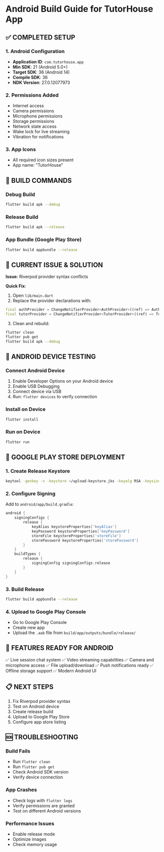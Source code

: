 # Android Build Guide for TutorHouse App

## ✅ COMPLETED SETUP

### 1. Android Configuration
- **Application ID**: `com.tutorhouse.app`
- **Min SDK**: 21 (Android 5.0+)
- **Target SDK**: 36 (Android 14)
- **Compile SDK**: 36
- **NDK Version**: 27.0.12077973

### 2. Permissions Added
- Internet access
- Camera permissions
- Microphone permissions
- Storage permissions
- Network state access
- Wake lock for live streaming
- Vibration for notifications

### 3. App Icons
- All required icon sizes present
- App name: "TutorHouse"

## 🚀 BUILD COMMANDS

### Debug Build
```bash
flutter build apk --debug
```

### Release Build
```bash
flutter build apk --release
```

### App Bundle (Google Play Store)
```bash
flutter build appbundle --release
```

## 🔧 CURRENT ISSUE & SOLUTION

**Issue**: Riverpod provider syntax conflicts

**Quick Fix**:
1. Open `lib/main.dart`
2. Replace the provider declarations with:
```dart
final authProvider = ChangeNotifierProvider<AuthProvider>((ref) => AuthProvider());
final tutorProvider = ChangeNotifierProvider<TutorProvider>((ref) => TutorProvider());
```

3. Clean and rebuild:
```bash
flutter clean
flutter pub get
flutter build apk --debug
```

## 📱 ANDROID DEVICE TESTING

### Connect Android Device
1. Enable Developer Options on your Android device
2. Enable USB Debugging
3. Connect device via USB
4. Run: `flutter devices` to verify connection

### Install on Device
```bash
flutter install
```

### Run on Device
```bash
flutter run
```

## 🏪 GOOGLE PLAY STORE DEPLOYMENT

### 1. Create Release Keystore
```bash
keytool -genkey -v -keystore ~/upload-keystore.jks -keyalg RSA -keysize 2048 -validity 10000 -alias upload
```

### 2. Configure Signing
Add to `android/app/build.gradle`:
```gradle
android {
    signingConfigs {
        release {
            keyAlias keystoreProperties['keyAlias']
            keyPassword keystoreProperties['keyPassword']
            storeFile keystoreProperties['storeFile']
            storePassword keystoreProperties['storePassword']
        }
    }
    buildTypes {
        release {
            signingConfig signingConfigs.release
        }
    }
}
```

### 3. Build Release
```bash
flutter build appbundle --release
```

### 4. Upload to Google Play Console
- Go to Google Play Console
- Create new app
- Upload the `.aab` file from `build/app/outputs/bundle/release/`

## 🎯 FEATURES READY FOR ANDROID

✅ Live session chat system
✅ Video streaming capabilities
✅ Camera and microphone access
✅ File upload/download
✅ Push notifications ready
✅ Offline storage support
✅ Modern Android UI

## 📋 NEXT STEPS

1. Fix Riverpod provider syntax
2. Test on Android device
3. Create release build
4. Upload to Google Play Store
5. Configure app store listing

## 🆘 TROUBLESHOOTING

### Build Fails
- Run `flutter clean`
- Run `flutter pub get`
- Check Android SDK version
- Verify device connection

### App Crashes
- Check logs with `flutter logs`
- Verify permissions are granted
- Test on different Android versions

### Performance Issues
- Enable release mode
- Optimize images
- Check memory usage
